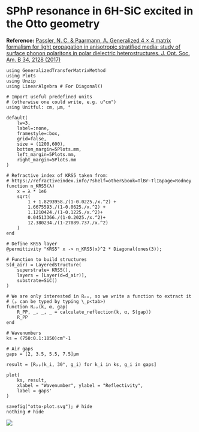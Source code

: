 # SPhP resonance in 6H-SiC excited in the Otto geometry
**Reference:** [Passler, N. C. & Paarmann, A. Generalized 4 × 4 matrix formalism for
light propagation in anisotropic stratified media: study of surface phonon
polaritons in polar dielectric heterostructures. J. Opt. Soc. Am. B 34, 2128
(2017)](https://doi.org/10.1364/JOSAB.34.002128)


```@example
using GeneralizedTransferMatrixMethod
using Plots
using Unzip
using LinearAlgebra # For Diagonal()

# Import useful predefined units
# (otherwise one could write, e.g. u"cm")
using Unitful: cm, μm, °

default(
    lw=3, 
    label=:none,
    framestyle=:box,
    grid=false,
    size = (1200,600),
    bottom_margin=5Plots.mm,
    left_margin=5Plots.mm,
    right_margin=5Plots.mm
)

# Refractive index of KRS5 taken from:
# https://refractiveindex.info/?shelf=other&book=TlBr-TlI&page=Rodney
function n_KRS5(λ)
	x = λ * 1e6
	sqrt(
		1 + 1.8293958./(1-0.0225./x.^2) + 
		1.6675593./(1-0.0625./x.^2) + 
		1.1210424./(1-0.1225./x.^2)+
		0.04513366./(1-0.2025./x.^2)+
		12.380234./(1-27089.737./x.^2)
	)
end

# Define KRS5 layer
@permittivity "KRS5" x -> n_KRS5(x)^2 * Diagonal(ones(3));

# Function to build structures
S(d_air) = LayeredStructure(
	superstrate= KRS5(),
	layers = [Layer(d=d_air)],
	substrate=SiC()
)

# We are only interested in Rₚₚ, so we write a function to extract it
# (ₚ can be typed by typing \_p<tab>)
function Rₚₚ(k, α, gap)
	R_PP, _, _, _ = calculate_reflection(k, α, S(gap))
	R_PP
end

# Wavenumbers
ks = (750:0.1:1050)cm^-1

# Air gaps
gaps = [2, 3.5, 5.5, 7.5]μm

result = [Rₚₚ(k_i, 30°, g_i) for k_i in ks, g_i in gaps]

plot(
    ks, result,
    xlabel = "Wavenumber", ylabel = "Reflectivity",
    label = gaps'
)

savefig("otto-plot.svg"); # hide
nothing # hide
```

![](otto-plot.svg)
